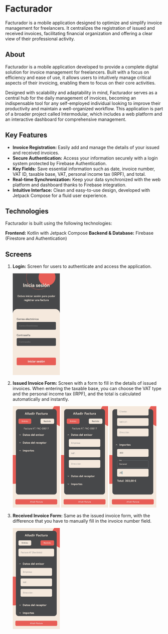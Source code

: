 # Facturador

Facturador is a mobile application designed to optimize and simplify invoice management for freelancers. It centralizes the registration of issued and received invoices, facilitating financial organization and offering a clear view of their professional activity.

## About

Facturador is a mobile application developed to provide a complete digital solution for invoice management for freelancers. Built with a focus on efficiency and ease of use, it allows users to intuitively manage critical aspects of their invoicing, enabling them to focus on their core activities.

Designed with scalability and adaptability in mind, Facturador serves as a central hub for the daily management of invoices, becoming an indispensable tool for any self-employed individual looking to improve their productivity and maintain a well-organized workflow. This application is part of a broader project called Intermodular, which includes a web platform and an interactive dashboard for comprehensive management.

## Key Features

* **Invoice Registration:** Easily add and manage the details of your issued and received invoices.
* **Secure Authentication:** Access your information securely with a login system protected by Firebase Authentication.
* **Key Fields:** Save essential information such as date, invoice number, VAT ID, taxable base, VAT, personal income tax (IRPF), and total.
* **Real-time Synchronization:** Keep your data synchronized with the web platform and dashboard thanks to Firebase integration.
* **Intuitive Interface:** Clean and easy-to-use design, developed with Jetpack Compose for a fluid user experience.

## Technologies 

Facturador is built using the following technologies:

**Frontend:** Kotlin with Jetpack Compose
**Backend & Database:** Firebase (Firestore and Authentication)

## Screens

1. **Login:** Screen for users to authenticate and access the application.

   <img src="app/src/main/res/drawable/login.jpg" alt="Login Screen" width="150">

2. **Issued Invoice Form:** Screen with a form to fill in the details of issued invoices. When entering the taxable base, you can choose the VAT type and the personal income tax (IRPF), and the total is calculated automatically and instantly. 

   <img src="app/src/main/res/drawable/factura1.jpg" alt="Issued Invoice Form" width="150">

   <img src="app/src/main/res/drawable/factura2.jpg" alt="Issued Invoice Form" width="150">

   <img src="app/src/main/res/drawable/factura4.jpg" alt="Issued Invoice Form" width="150">

3. **Received Invoice Form:** Same as the issued invoice form, with the difference that you have to manually fill in the invoice number field.

   <img src="app/src/main/res/drawable/factura3.jpg" alt="Received Invoice Form" width="150">
